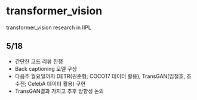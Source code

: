 # transformer_vision
transformer_vision research in IIPL

## 5/18 
- 간단한 코드 리뷰 진행
- Back captioning 모델 구상
- 다음주 월요일까지 DETR(권준형; COCO17 데이터 활용), TransGAN(임철호, 조수진; CelebA 데이터 활용) 구현
- TransGAN결과 가지고 추후 방향성 논의